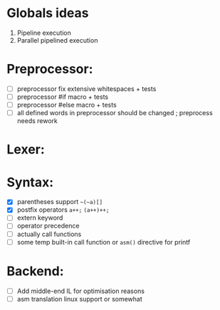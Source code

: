# Globals ideas

1. Pipeline execution
2. Parallel pipelined execution

# Preprocessor:

- [ ] preprocessor fix extensive whitespaces + tests
- [ ] preprocessor #if macro + tests
- [ ] preprocessor #else macro + tests
- [ ] all defined words in preprocessor should be changed ; preprocess needs rework

# Lexer:

# Syntax:

- [x] parentheses support `~(~a)[]`
- [x] postfix operators `a++;` `(a++)++;`
- [ ] extern keyword
- [ ] operator precedence
- [ ] actually call functions
- [ ] some temp built-in call function or `asm()` directive for printf

# Backend:

- [ ] Add middle-end IL for optimisation reasons
- [ ] asm translation linux support or somewhat
